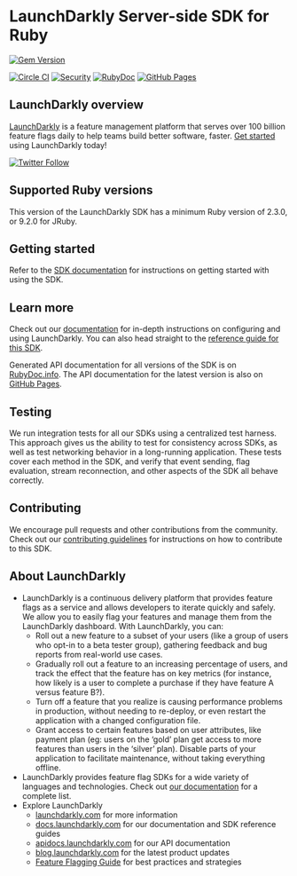 LaunchDarkly Server-side SDK for Ruby
===========================

[![Gem Version](https://badge.fury.io/rb/launchdarkly-server-sdk.svg)](http://badge.fury.io/rb/launchdarkly-server-sdk)

[![Circle CI](https://circleci.com/gh/launchdarkly/ruby-server-sdk/tree/master.svg?style=svg)](https://circleci.com/gh/launchdarkly/ruby-server-sdk/tree/master)
[![Security](https://hakiri.io/github/launchdarkly/ruby-server-sdk/master.svg)](https://hakiri.io/github/launchdarkly/ruby-server-sdk/master)
[![RubyDoc](https://img.shields.io/static/v1?label=docs+-+all+versions&message=reference&color=00add8)](https://www.rubydoc.info/gems/launchdarkly-server-sdk)
[![GitHub Pages](https://img.shields.io/static/v1?label=docs+-+latest&message=reference&color=00add8)](https://launchdarkly.github.io/ruby-server-sdk)

LaunchDarkly overview
-------------------------
[LaunchDarkly](https://www.launchdarkly.com) is a feature management platform that serves over 100 billion feature flags daily to help teams build better software, faster. [Get started](https://docs.launchdarkly.com/docs/getting-started) using LaunchDarkly today!
 
[![Twitter Follow](https://img.shields.io/twitter/follow/launchdarkly.svg?style=social&label=Follow&maxAge=2592000)](https://twitter.com/intent/follow?screen_name=launchdarkly)

Supported Ruby versions
-----------------------

This version of the LaunchDarkly SDK has a minimum Ruby version of 2.3.0, or 9.2.0 for JRuby.

Getting started
-----------

Refer to the [SDK documentation](https://docs.launchdarkly.com/docs/ruby-sdk-reference#section-getting-started) for instructions on getting started with using the SDK.

Learn more
-----------

Check out our [documentation](http://docs.launchdarkly.com) for in-depth instructions on configuring and using LaunchDarkly. You can also head straight to the [reference guide for this SDK](http://docs.launchdarkly.com/docs/ruby-sdk-reference).

Generated API documentation for all versions of the SDK is on [RubyDoc.info](https://www.rubydoc.info/gems/launchdarkly-server-sdk). The API documentation for the latest version is also on [GitHub Pages](https://launchdarkly.github.io/ruby-server-sdk).

Testing
-------
 
We run integration tests for all our SDKs using a centralized test harness. This approach gives us the ability to test for consistency across SDKs, as well as test networking behavior in a long-running application. These tests cover each method in the SDK, and verify that event sending, flag evaluation, stream reconnection, and other aspects of the SDK all behave correctly.
 
Contributing
------------
 
We encourage pull requests and other contributions from the community. Check out our [contributing guidelines](CONTRIBUTING.md) for instructions on how to contribute to this SDK.
 
About LaunchDarkly
-----------
 
* LaunchDarkly is a continuous delivery platform that provides feature flags as a service and allows developers to iterate quickly and safely. We allow you to easily flag your features and manage them from the LaunchDarkly dashboard.  With LaunchDarkly, you can:
    * Roll out a new feature to a subset of your users (like a group of users who opt-in to a beta tester group), gathering feedback and bug reports from real-world use cases.
    * Gradually roll out a feature to an increasing percentage of users, and track the effect that the feature has on key metrics (for instance, how likely is a user to complete a purchase if they have feature A versus feature B?).
    * Turn off a feature that you realize is causing performance problems in production, without needing to re-deploy, or even restart the application with a changed configuration file.
    * Grant access to certain features based on user attributes, like payment plan (eg: users on the ‘gold’ plan get access to more features than users in the ‘silver’ plan). Disable parts of your application to facilitate maintenance, without taking everything offline.
* LaunchDarkly provides feature flag SDKs for a wide variety of languages and technologies. Check out [our documentation](https://docs.launchdarkly.com/docs) for a complete list.
* Explore LaunchDarkly
    * [launchdarkly.com](https://www.launchdarkly.com/ "LaunchDarkly Main Website") for more information
    * [docs.launchdarkly.com](https://docs.launchdarkly.com/  "LaunchDarkly Documentation") for our documentation and SDK reference guides
    * [apidocs.launchdarkly.com](https://apidocs.launchdarkly.com/  "LaunchDarkly API Documentation") for our API documentation
    * [blog.launchdarkly.com](https://blog.launchdarkly.com/  "LaunchDarkly Blog Documentation") for the latest product updates
    * [Feature Flagging Guide](https://github.com/launchdarkly/featureflags/  "Feature Flagging Guide") for best practices and strategies